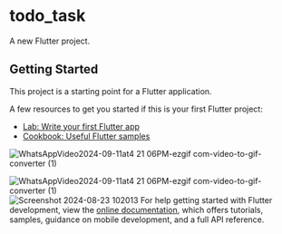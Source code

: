 # todo_task

A new Flutter project.

## Getting Started

This project is a starting point for a Flutter application.

A few resources to get you started if this is your first Flutter project:

- [Lab: Write your first Flutter app](https://docs.flutter.dev/get-started/codelab)
- [Cookbook: Useful Flutter samples](https://docs.flutter.dev/cookbook)

![WhatsAppVideo2024-09-11at4 21 06PM-ezgif com-video-to-gif-converter (1)](https://github.com/user-attachments/assets/65a47752-3877-4fc0-b9fb-f98177d174d9)

![WhatsAppVideo2024-09-11at4 21 06PM-ezgif com-video-to-gif-converter (1)](https://github.com/user-attachments/assets/ed8c2141-6bc3-440f-a88d-df3ba73f22ec)
![Screenshot 2024-08-23 102013](https://github.com/user-attachments/assets/f9560b8d-b6f3-4845-8d29-1542c17a42ed)
For help getting started with Flutter development, view the
[online documentation](https://docs.flutter.dev/), which offers tutorials,
samples, guidance on mobile development, and a full API reference.
